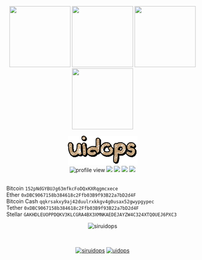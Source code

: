 <p align="center"> <img src="https://octodex.github.com/images/vinyltocat.png" height="160px" width="160px"> <img src="https://octodex.github.com/images/daftpunktocat-thomas.gif" height="160px" width="160px"> <img src="https://octodex.github.com/images/daftpunktocat-guy.gif" height="160px" width="160px"> <img src="https://octodex.github.com/images/Robotocat.png" height="160px" width="160px"></p>
<div align="center"> <img src="text.gif"><br/>
<img alt="profile view" src="https://komarev.com/ghpvc/?username=siruidops&style=flat&color=orange"> <img src="https://img.shields.io/badge/language-Python-purple"> <img src="https://img.shields.io/badge/language-Shell-purple"> <img src="https://img.shields.io/badge/language-C-purple"> <img src="https://img.shields.io/badge/state-success-cyan"> </div> <br/>

Bitcoin ```152pNdGYBUJg63mfkcFoDQxKXRqgmcxece``` <br/>
Ether ```0xDBC9067158b384618c2Ffb03B9f93B22a7bD2d4F```<br/>
Bitcoin Cash ```qqkrsakxy9aj42duulrxkkgv4g0usax52gwypgypec```<br/>
Tether ```0xDBC9067158b384618c2Ffb03B9f93B22a7bD2d4F```<br/>
Stellar ```GAKHDLEUOPPDQKV3KLCGRA4BX3XMNKAEDEJAYZW4C324XTQOUEJ6PXC3```<br/>

<p align="center"> <img src="https://github-readme-stats.vercel.app/api?username=siruidops&count_private=true&show_icons=true&theme=radical" alt="siruidops" /> </p><br/>

<p align="center"> 
<a href="https://twitter.com/siruidops" target="blank"><img align="center" src="https://cdn.jsdelivr.net/npm/simple-icons@3.0.1/icons/twitter.svg" alt="siruidops" height="25" width="25" /></a>
<a href="https://www.instagram.com/uidops/" target="blank"><img align="center" src="https://cdn.jsdelivr.net/npm/simple-icons@3.0.1/icons/instagram.svg" alt="uidops" height="25" width="25" /></a>
</p>
